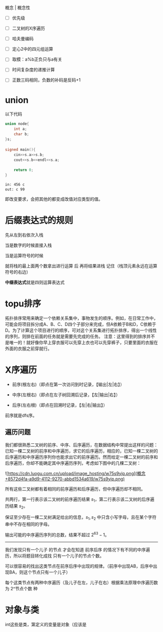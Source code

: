 概念 | 概念性

- [ ] 优先级

- [ ] 二叉树的X序遍历

- [ ] 哈夫曼编码

- [ ] 定心2中的四元组运算

- [ ] 取模：a%b正负只与a有关

- [ ] 时间复杂度的递推计算

- [ ] 正数三码相同，负数的补码是反码+1

# union

以下代码





```C++
union node{
	int a;
	char b;
}s;

signed main(){
	cin>>s.a>>s.b;
	cout<<s.b<<endl<<s.a;
	
	return 0;
}

```



```Plain Text
in: 456 c
out: c 99
```

即改变要求，会把其他的都变成改值对应类型的值。



# 后缀表达式的规则

先从左到右依次入栈

当是数字的时候直接入栈

当是运算符号的时候

就将栈的最上面两个数拿出进行运算 后 再将结果进栈 记住（栈顶元素永远在运算符号的右边）

**中缀表达式**就是四则运算表达式

# topu排序

拓扑排序常用来确定一个依赖关系集中，事物发生的顺序。例如，在日常工作中，可能会将项目拆分成A、B、C、D四个子部分来完成，但A依赖于B和D，C依赖于D。为了计算这个项目进行的顺序，可对这个关系集进行拓扑排序，得出一个线性的序列，则排在前面的任务就是需要先完成的任务。
注意：这里得到的排序并不是唯一的！就好像你早上穿衣服可以先穿上衣也可以先穿裤子，只要里面的衣服在外面的衣服之前穿就行。

# X序遍历

- 前序(根左右)（即点在第一次访问到时记录，【输出|左|右】）

- 中序(左根右)（即点在左子树回溯后记录，【左|输出|右】）

- 后序(左右根)（即点在回溯时记录，【左|右|输出】）

前序就是dfs序。

## 遍历问题

我们都很熟悉二叉树的前序、中序、后序遍历，在数据结构中常提出这样的问题：已知一棵二叉树的前序和中序遍历，求它的后序遍历，相应的，已知一棵二叉树的后序遍历和中序遍历序列你也能求出它的前序遍历。然而给定一棵二叉树的前序和后序遍历，你却不能确定其中序遍历序列，考虑如下图中的几棵二叉树：

![https://cdn.luogu.com.cn/upload/image_hosting/w75s9yip.png](概念+8572d4fa-a9d9-4112-9270-abbd1534a619/w75s9yip.png)

所有这些二叉树都有着相同的前序遍历和后序遍历，但中序遍历却不相同。

共两行，第一行表示该二叉树的前序遍历结果 $s_1$，第二行表示该二叉树的后序遍历结果 $s_2$。

保证至少存在一棵二叉树满足给出的信息，$s _ 1, s _ 2$ 中只含小写字母，且在某个字符串中不存在相同的字母。

输出可能的中序遍历序列的总数，结果不超过 $2^{63}-1$。

---

我们发现只有一个儿子 的节点 才会在知道 前序后序 的情况下有不同的中序遍历，所以将题目转化成找 只有一个儿子的节点个数。

可以很容易的找出这类节点在前序后序中出现的规律。（前序中出现AB，后序中出现BA，则这个节点只有一个儿子）

每个这类节点有两种中序遍历（及儿子在左，儿子在右）根据乘法原理中序遍历数为 2^节点个数 种

# 对象与类

int这些是类，第定义的变量是对象（应该是

